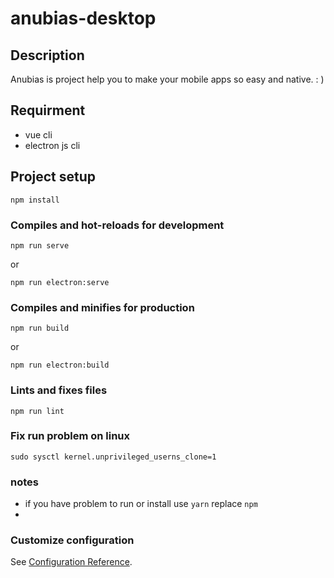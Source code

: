 # anubias-desktop

## Description
Anubias is project help you to make your
mobile apps so easy and native. : )

## Requirment
 - vue cli
 - electron js cli

## Project setup
```
npm install
```

### Compiles and hot-reloads for development
```
npm run serve
```
or 
```
npm run electron:serve  
```

### Compiles and minifies for production
```
npm run build
```
or
```
npm run electron:build  
```

### Lints and fixes files
```
npm run lint
```

### Fix run problem on linux
```
sudo sysctl kernel.unprivileged_userns_clone=1
```

### notes

- if you have problem to run or install use `yarn` replace `npm`
- 

### Customize configuration
See [Configuration Reference](https://cli.vuejs.org/config/).
